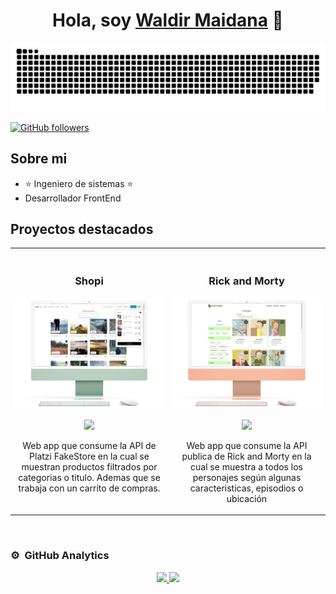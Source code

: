 <div align="center">
<h1 align="center">Hola, soy <a href="https://aristi.dev">Waldir Maidana</a> 👋</h1>
</div>

<!--- snake -->
<div align="center">
  <img  src="./grid-snake.svg" alt="snake" /></a>
</div>

[![GitHub followers](https://img.shields.io/github/followers/zidjian?style=social)](https://github.com/ArisGuimera)

## Sobre mi

-   ⭐ Ingeniero de sistemas ⭐
-   Desarrollador FrontEnd 
    <br>

## Proyectos destacados

<table>
<tr>
<td width="50%">
<h3 align="center">Shopi</h3>
<div align="center">
<a href="https://shopi-three.vercel.app/" target="_blank"><img src="./shopi.png" width="400" alt="Curso básico android"></a>
<p>
<a href="https://github.com/zidjian/shopi" target="_blank">
<img src="https://img.shields.io/badge/CÓDIGO-ff9?style=for-the-badge&logo=github&logoColor=black">
</a>
</p>
<p>Web app que consume la API de Platzi FakeStore en la cual se muestran productos filtrados por categorias o titulo. Ademas que se trabaja con un carrito de compras.</p>
</div>
                                                                                      
</td>

<td width="50%">
               <br>
<h3 align="center">Rick and Morty</h3>
<div align="center">                                       
<a href="https://rickandmorty-three-sable.vercel.app/" target="_blank"><img src="./rick_and_morty.png" width="400" alt="Curso arquitectura MVVM"></a>
<br>
<p>
<a href="https://github.com/zidjian/rickandmorty" target="_blank">
<img src="https://img.shields.io/badge/C%C3%93DIGO-80ffaa?style=for-the-badge&logo=github&logoColor=black">
</a>
</p>
</p>Web app que consume la API publica de Rick and Morty en la cual se muestra a todos los personajes según algunas caracteristicas, episodios o ubicación</p>
</div>                                                             
</table>                                                                                 
</div>
<br>

### ⚙️ &nbsp;GitHub Analytics

<p align="center">
<a href="https://github.com/zidjian">
  <img height="180em" src="https://github-readme-stats-eight-theta.vercel.app/api?username=zidjian&show_icons=true&theme=algolia&include_all_commits=true&count_private=true"/>
  <img height="180em" src="https://github-readme-stats-eight-theta.vercel.app/api/top-langs/?username=zidjian&layout=compact&langs_count=8&theme=algolia"/>
</a>
</p>